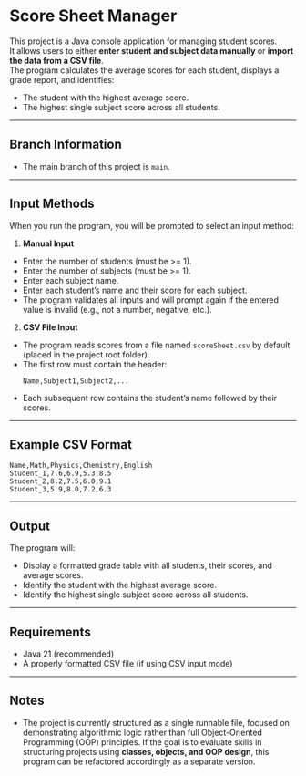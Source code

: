 # Score Sheet Manager

This project is a Java console application for managing student scores.  
It allows users to either **enter student and subject data manually** or **import the data from a CSV file**.  
The program calculates the average scores for each student, displays a grade report, and identifies:
- The student with the highest average score.
- The highest single subject score across all students.

---

## Branch Information
- The main branch of this project is `main`.

---

## Input Methods

When you run the program, you will be prompted to select an input method:

1. **Manual Input**
  - Enter the number of students (must be >= 1).
  - Enter the number of subjects (must be >= 1).
  - Enter each subject name.
  - Enter each student’s name and their score for each subject.
  - The program validates all inputs and will prompt again if the entered value is invalid (e.g., not a number, negative, etc.).

2. **CSV File Input**
  - The program reads scores from a file named `scoreSheet.csv` by default (placed in the project root folder).
  - The first row must contain the header:
    ```
    Name,Subject1,Subject2,...
    ```
  - Each subsequent row contains the student’s name followed by their scores.

---

## Example CSV Format

```csv
Name,Math,Physics,Chemistry,English
Student_1,7.6,6.9,5.3,8.5
Student_2,8.2,7.5,6.0,9.1
Student_3,5.9,8.0,7.2,6.3
```

---

## Output

The program will:
- Display a formatted grade table with all students, their scores, and average scores.
- Identify the student with the highest average score.
- Identify the highest single subject score across all students.

---

## Requirements
- Java 21 (recommended)
- A properly formatted CSV file (if using CSV input mode)

---

## Notes
- The project is currently structured as a single runnable file, focused on demonstrating algorithmic logic rather than full Object-Oriented Programming (OOP) principles. If the goal is to evaluate skills in structuring projects using **classes, objects, and OOP design**, this program can be refactored accordingly as a separate version.


